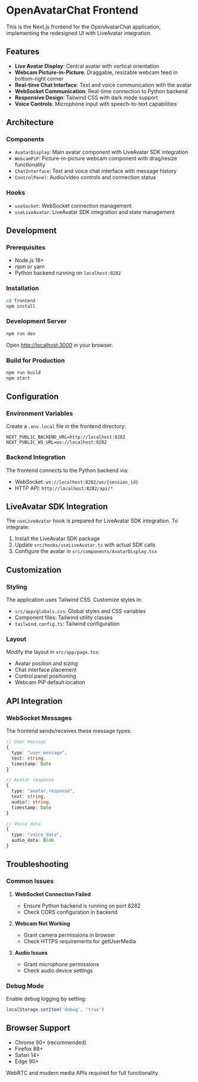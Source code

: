 # OpenAvatarChat Frontend

This is the Next.js frontend for the OpenAvatarChat application, implementing the redesigned UI with LiveAvatar integration.

## Features

- **Live Avatar Display**: Central avatar with vertical orientation
- **Webcam Picture-in-Picture**: Draggable, resizable webcam feed in bottom-right corner
- **Real-time Chat Interface**: Text and voice communication with the avatar
- **WebSocket Communication**: Real-time connection to Python backend
- **Responsive Design**: Tailwind CSS with dark mode support
- **Voice Controls**: Microphone input with speech-to-text capabilities

## Architecture

### Components

- `AvatarDisplay`: Main avatar component with LiveAvatar SDK integration
- `WebcamPiP`: Picture-in-picture webcam component with drag/resize functionality
- `ChatInterface`: Text and voice chat interface with message history
- `ControlPanel`: Audio/video controls and connection status

### Hooks

- `useSocket`: WebSocket connection management
- `useLiveAvatar`: LiveAvatar SDK integration and state management

## Development

### Prerequisites

- Node.js 18+ 
- npm or yarn
- Python backend running on `localhost:8282`

### Installation

```bash
cd frontend
npm install
```

### Development Server

```bash
npm run dev
```

Open [http://localhost:3000](http://localhost:3000) in your browser.

### Build for Production

```bash
npm run build
npm start
```

## Configuration

### Environment Variables

Create a `.env.local` file in the frontend directory:

```env
NEXT_PUBLIC_BACKEND_URL=http://localhost:8282
NEXT_PUBLIC_WS_URL=ws://localhost:8282
```

### Backend Integration

The frontend connects to the Python backend via:
- WebSocket: `ws://localhost:8282/ws/{session_id}`
- HTTP API: `http://localhost:8282/api/*`

## LiveAvatar SDK Integration

The `useLiveAvatar` hook is prepared for LiveAvatar SDK integration. To integrate:

1. Install the LiveAvatar SDK package
2. Update `src/hooks/useLiveAvatar.ts` with actual SDK calls
3. Configure the avatar in `src/components/AvatarDisplay.tsx`

## Customization

### Styling

The application uses Tailwind CSS. Customize styles in:
- `src/app/globals.css`: Global styles and CSS variables
- Component files: Tailwind utility classes
- `tailwind.config.ts`: Tailwind configuration

### Layout

Modify the layout in `src/app/page.tsx`:
- Avatar position and sizing
- Chat interface placement
- Control panel positioning
- Webcam PiP default location

## API Integration

### WebSocket Messages

The frontend sends/receives these message types:

```typescript
// User message
{
  type: "user_message",
  text: string,
  timestamp: Date
}

// Avatar response
{
  type: "avatar_response", 
  text: string,
  audio?: string,
  timestamp: Date
}

// Voice data
{
  type: "voice_data",
  audio_data: Blob
}
```

## Troubleshooting

### Common Issues

1. **WebSocket Connection Failed**
   - Ensure Python backend is running on port 8282
   - Check CORS configuration in backend

2. **Webcam Not Working**
   - Grant camera permissions in browser
   - Check HTTPS requirements for getUserMedia

3. **Audio Issues**
   - Grant microphone permissions
   - Check audio device settings

### Debug Mode

Enable debug logging by setting:
```typescript
localStorage.setItem('debug', 'true')
```

## Browser Support

- Chrome 90+ (recommended)
- Firefox 88+
- Safari 14+
- Edge 90+

WebRTC and modern media APIs required for full functionality.
